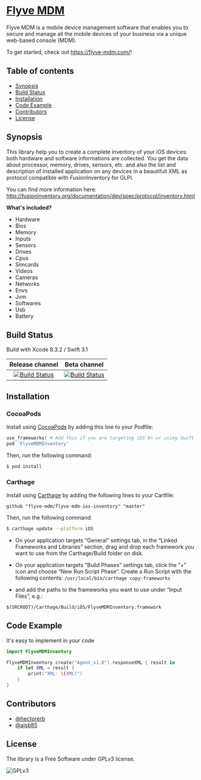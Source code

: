 # [Flyve MDM](https://flyve-mdm.com)

Flyve MDM is a mobile device management software that enables you to secure and manage all the mobile devices of your business via a unique web-based console (MDM).

To get started, check out <https://flyve-mdm.com/>!


## Table of contents

* [Synopsis](#synopsis)
* [Build Status](#build-status)
* [Installation](#installation)
* [Code Example](#code-example)
* [Contributors](#contributors)
* [License](#license)

## Synopsis

This library help you to create a complete inventory of your iOS devices: both hardware and software informations are collected. You get the data about processor, memory, drives, sensors, etc. and also the list and description of installed application on any devices in a beautifull XML as protocol compatible with FusionInventory for GLPI.

You can find more information here:
<http://fusioninventory.org/documentation/dev/spec/protocol/inventory.html>

**What's included?**

* Hardware
* Bios
* Memory
* Inputs
* Sensors
* Drives
* Cpus
* Simcards
* Videos
* Cameras
* Networks
* Envs
* Jvm
* Softwares
* Usb
* Battery

## Build Status

Build with Xcode 8.3.2 / Swift 3.1

| **Release channel** | **Beta channel** |
|:---:|:---:|
| [![Build Status](https://travis-ci.org/flyve-mdm/flyve-mdm-ios-inventory.svg?branch=master)](https://travis-ci.org/flyve-mdm/flyve-mdm-ios-inventory) | [![Build Status](https://travis-ci.org/flyve-mdm/flyve-mdm-ios-inventory.svg?branch=develop)](https://travis-ci.org/flyve-mdm/flyve-mdm-ios-inventory) |

## Installation

### CocoaPods

Install using [CocoaPods](http://cocoapods.org) by adding this line to your Podfile:

````ruby
use_frameworks! # Add this if you are targeting iOS 8+ or using Swift
pod 'FlyveMDMInventory'  
````
Then, run the following command:

```bash
$ pod install
```

### Carthage

Install using [Carthage](https://github.com/Carthage/Carthage) by adding the following lines to your Cartfile:

````
github "flyve-mdm/flyve-mdm-ios-inventory" "master"
````
Then, run the following command:

```bash
$ carthage update --platform iOS
```

- On your application targets “General” settings tab, in the “Linked Frameworks and Libraries” section, drag and drop each framework you want to use from the Carthage/Build folder on disk.

- On your application targets “Build Phases” settings tab, click the “+” icon and choose “New Run Script Phase”. Create a Run Script with the following contents:
`/usr/local/bin/carthage copy-frameworks`

- and add the paths to the frameworks you want to use under “Input Files”, e.g.:
```
$(SRCROOT)/Carthage/Build/iOS/FlyveMDMInventory.framework
```

## Code Example

It's easy to implement in your code

```swift
import FlyveMDMInventory

FlyveMDMInventory.create("Agent_v1.0").responseXML { result in
    if let XML = result {
        print("XML: \(XML)")
    }
}
```

## Contributors

* [@hectorerb](https://github.com/hectorerb)
* [@ajsb85 ](https://github.com/ajsb85)

## License

The library is a Free Software under GPLv3 license.

![GPLv3](https://www.gnu.org/graphics/gplv3-88x31.png "GPLv3")
